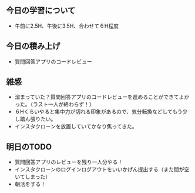 ## 今日の学習について
- 午前に2.5H、午後に3.5H、合わせて６H程度

## 今日の積み上げ 
- 質問回答アプリのコードレビュー

## 雑感
- 溜まっていた？質問回答アプリのコードレビューを進めることができてよかった。（ラスト一人が終わらず！）
- ６Hくらいやると集中力が切れる印象があるので、気分転換などしてもう少し踏ん張りたい。
- インスタクローンを放置していてかなり焦ってきた。

## 明日のTODO
- 質問回答アプリのレビューを残り一人分やる！
- インスタクローンのログインログアウトをいいかげん提出する（また間が空いてしまった）
- 朝活をする！
